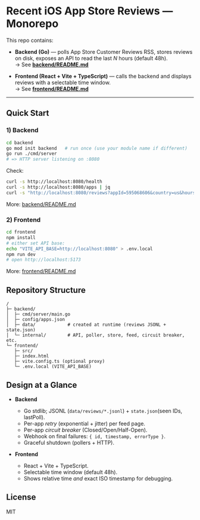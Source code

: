 # Recent iOS App Store Reviews — Monorepo

This repo contains:

- **Backend (Go)** — polls App Store Customer Reviews RSS, stores reviews on disk, exposes an API to read the last *N* hours (default 48h).  
  → See **[backend/README.md](backend/README.md)**

- **Frontend (React + Vite + TypeScript)** — calls the backend and displays reviews with a selectable time window.  
  → See **[frontend/README.md](frontend/README.md)**

---

## Quick Start

### 1) Backend

```bash
cd backend
go mod init backend   # run once (use your module name if different)
go run ./cmd/server
# => HTTP server listening on :8080
```

Check:
```bash
curl -s http://localhost:8080/health
curl -s http://localhost:8080/apps | jq
curl -s "http://localhost:8080/reviews?appId=595068606&country=us&hours=48" | jq
```

More: [backend/README.md](backend/README.md)


### 2) Frontend

```bash
cd frontend
npm install
# either set API base:
echo "VITE_API_BASE=http://localhost:8080" > .env.local
npm run dev
# open http://localhost:5173
```
More: [frontend/README.md](frontend/README.md)

## Repository Structure
```
/
├─ backend/
│  ├─ cmd/server/main.go
│  ├─ config/apps.json
│  ├─ data/            # created at runtime (reviews JSONL + state.json)
│  └─ internal/        # API, poller, store, feed, circuit breaker, etc.
└─ frontend/
   ├─ src/
   ├─ index.html
   ├─ vite.config.ts (optional proxy)
   └─ .env.local (VITE_API_BASE)
```

## Design at a Glance

- **Backend**
  - Go stdlib; JSONL (`data/reviews/*.jsonl`) + `state.json`(seen IDs, lastPoll).
  - Per-app *retry* (exponential + jitter) per feed page.
  - Per-app *circuit breaker* (Closed/Open/Half-Open).
  - Webhook on final failures: `{ id, timestamp, errorType }`.
  - Graceful shutdown (pollers + HTTP).

- **Frontend**
   - React + Vite + TypeScript.
   - Selectable time window (default 48h).
   - Shows relative time *and* exact ISO timestamp for debugging.

## License
MIT





